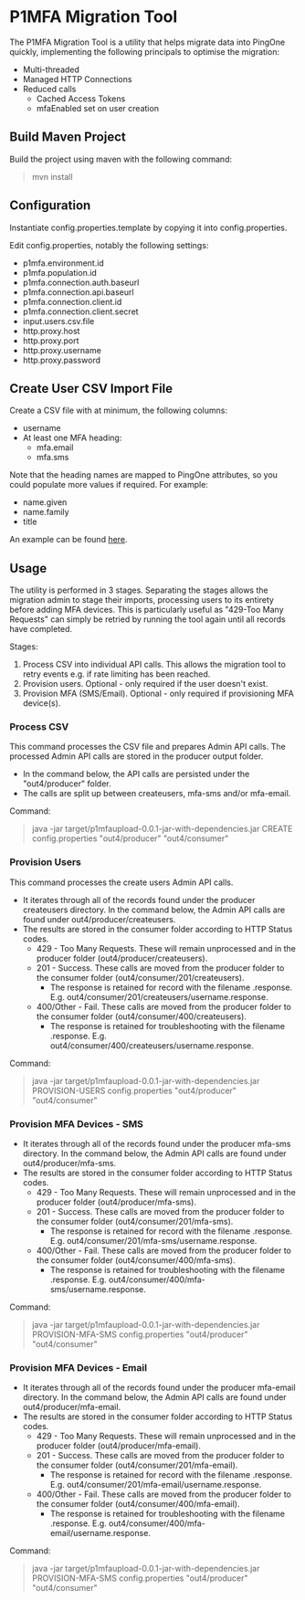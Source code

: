 # P1MFA Migration Tool

The P1MFA Migration Tool is a utility that helps migrate data into PingOne quickly, implementing the following principals to optimise the migration:

* Multi-threaded
* Managed HTTP Connections
* Reduced calls
    * Cached Access Tokens
    * mfaEnabled set on user creation

## Build Maven Project

Build the project using maven with the following command:

> mvn install

## Configuration

Instantiate config.properties.template by copying it into config.properties.

Edit config.properties, notably the following settings:
* p1mfa.environment.id
* p1mfa.population.id
* p1mfa.connection.auth.baseurl
* p1mfa.connection.api.baseurl
* p1mfa.connection.client.id
* p1mfa.connection.client.secret
* input.users.csv.file
* http.proxy.host
* http.proxy.port
* http.proxy.username
* http.proxy.password

## Create User CSV Import File

Create a CSV file with at minimum, the following columns:
* username
* At least one MFA heading:
    * mfa.email
    * mfa.sms

Note that the heading names are mapped to PingOne attributes, so you could populate more values if required. For example:
* name.given
* name.family
* title

An example can be found [here](loadusers.csv).

## Usage

The utility is performed in 3 stages. Separating the stages allows the migration admin to stage their imports, processing users to its entirety before adding MFA devices. This is particularly useful as "429-Too Many Requests" can simply be retried by running the tool again until all records have completed.

Stages:
1. Process CSV into individual API calls. This allows the migration tool to retry events e.g. if rate limiting has been reached.
2. Provision users. Optional - only required if the user doesn't exist.
3. Provision MFA (SMS/Email). Optional - only required if provisioning MFA device(s).

### Process CSV

This command processes the CSV file and prepares Admin API calls. The processed Admin API calls are stored in the producer output folder. 
* In the command below, the API calls are persisted under the "out4/producer" folder.
* The calls are split up between createusers, mfa-sms and/or mfa-email.

Command: 

> java -jar target/p1mfaupload-0.0.1-jar-with-dependencies.jar CREATE config.properties "out4/producer" "out4/consumer"


### Provision Users

This command processes the create users Admin API calls. 
* It iterates through all of the records found under the producer createusers directory. In the command below, the Admin API calls are found under out4/producer/createusers.
* The results are stored in the consumer folder according to HTTP Status codes.
    * 429 - Too Many Requests. These will remain unprocessed and in the producer folder (out4/producer/createusers).
    * 201 - Success. These calls are moved from the producer folder to the consumer folder (out4/consumer/201/createusers).
         * The response is retained for record with the filename <record>.response. E.g. out4/consumer/201/createusers/username.response.
    * 400/Other - Fail. These calls are moved from the producer folder to the consumer folder (out4/consumer/400/createusers).
         * The response is retained for troubleshooting with the filename <record>.response. E.g. out4/consumer/400/createusers/username.response.

Command:

> java -jar target/p1mfaupload-0.0.1-jar-with-dependencies.jar PROVISION-USERS config.properties "out4/producer" "out4/consumer"


### Provision MFA Devices - SMS

* It iterates through all of the records found under the producer mfa-sms directory. In the command below, the Admin API calls are found under out4/producer/mfa-sms.
* The results are stored in the consumer folder according to HTTP Status codes.
    * 429 - Too Many Requests. These will remain unprocessed and in the producer folder (out4/producer/mfa-sms).
    * 201 - Success. These calls are moved from the producer folder to the consumer folder (out4/consumer/201/mfa-sms).
         * The response is retained for record with the filename <record>.response. E.g. out4/consumer/201/mfa-sms/username.response.
    * 400/Other - Fail. These calls are moved from the producer folder to the consumer folder (out4/consumer/400/mfa-sms).
         * The response is retained for troubleshooting with the filename <record>.response. E.g. out4/consumer/400/mfa-sms/username.response.
         
Command:

> java -jar target/p1mfaupload-0.0.1-jar-with-dependencies.jar PROVISION-MFA-SMS config.properties "out4/producer" "out4/consumer"


### Provision MFA Devices - Email

* It iterates through all of the records found under the producer mfa-email directory. In the command below, the Admin API calls are found under out4/producer/mfa-email.
* The results are stored in the consumer folder according to HTTP Status codes.
    * 429 - Too Many Requests. These will remain unprocessed and in the producer folder (out4/producer/mfa-email).
    * 201 - Success. These calls are moved from the producer folder to the consumer folder (out4/consumer/201/mfa-email).
         * The response is retained for record with the filename <record>.response. E.g. out4/consumer/201/mfa-email/username.response.
    * 400/Other - Fail. These calls are moved from the producer folder to the consumer folder (out4/consumer/400/mfa-email).
         * The response is retained for troubleshooting with the filename <record>.response. E.g. out4/consumer/400/mfa-email/username.response.
         
Command:

> java -jar target/p1mfaupload-0.0.1-jar-with-dependencies.jar PROVISION-MFA-SMS config.properties "out4/producer" "out4/consumer"